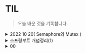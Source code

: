 # TIL

>오늘 배운 것을 기록합니다.

<details>
  <summary>2022 10 20( Semaphore와 Mutex )</summary>
<pre>

# 2. Semaphore와 Mutex

동기화 기법의 대표적인 방법 두 가지

## 2-1 세마포어(Semaphore)
특정 변수를 통해서 공유 자원에 접근을 제한하는 방식입니다. 예를들어 세마포어로 사용할 값이 1이상이면 임계구역에 
접근 가능하고 0이면 자원에 더 이상 접근을 할 수 없는 방식입니다.

## 2-2 뮤텍스(Mutex)
Mutual extension의 줄임말로 상호배제라고 합니다. 오직 하나의 프로세스만 임계구역에 대해 접근이 가능하며, 임계구역에 
접근하여 사용중일때는 Lock을 걸어 다른 프로세스가 접근하지 못하도록 하는 것을 의미합니다. 프로세스가 임계구역접근을 
해제해야만 다른 프로세스가 접근을 할 수 있습니다.

## 2-3 차이점
뮤텍스는 단 1개의 프로세스만 접근이 가능한 동기화 방법이며 그에 반해 세마포어의 값은 1보다 큰 값으로 관리할 수 있습니다. 
그리고 세마포어는 임계구역을 사용중인 프로세스 뿐 아니라 다른 프로세스 및 스레드도 세마포어 값을 변경할 수 있는 반면, 
뮤텍스는 Lock한 프로세스 만이 Unlock이 가능합니다.

</pre>
</details>


<details>
  <summary>스프링부트 개념정리(1)</summary>
<pre>

# 스프링은?
1. frame work임
2. 오픈소스 - 소스가 공개되어 있음(뜯어고칠 수 있음)
3. IoC(Inversion of Controll - 제어의 역전) 컨테이너를 가진다.
  * 주도권이 스프링에 있다.
4. DI(Dependency Injection)를 지원한다.
5. 많은 필터를 가지고 있다.
6. 많은 어노테이션이 있다. 
7. MessageConverter를 가짐 기본값은 Json 
  * MessageConverter : 중간언어로 변경해주는 스프링 라이브러리
8. BufferedReader와 BufferedWriter를 쉽게 사용가능

# JPA(Java Persistence API)란?
1. 인터페이스이다.( 구현하는 실제 클래스가 필요 ex)Hibernate )
2. ORM(Object Relational Mapping) 기술이다.
  * 객체로 구성한 데이터를 관계형 데이터베이스에 연결(맵핑)하고, 데이터에 대해 쿼리를 보내고 관리를 할 수 있는 도구
3. 반복적인 CRUD 작업을 생략하게 해줌
4. 영속성 컨텍스트를 가지고 있다. (엔티티를 영구 저장하는 환경)
  * 컨텍스트 : 맥락, 대상의 정보
5. DB와 OOP의 불일치성을 해결하기 위한 방법론을 제공한다.(DB는 객체저장 불가능)
6. OOP의 관점에서 모델링을 할 수 있게 해준다. (상속, 컴포지션, 연관관계)
7. 방언 처리가 용이하여 Migration하기 좋음. 유지보수에도 좋음(mysql, 오라클 등 여러 RDBMS에 사용가능)

# 스프링부트 동작원리
1. 내장 톰켓을 가진다. - 톰켓을 따로 설치할 필요x
2. 서블릿 컨테이너

![image](https://user-images.githubusercontent.com/105253684/203491041-a09b1185-2193-4920-8d6a-924cb29bda00.png)

3. web.xml (웹 배포서술자)
  * ServletContext의 초기 파라미터 생성
  * Session의 유효시간 설정
  * Servlet/JSP에 대한 정의
  * Servlet/JSP에 매핑
  * Mime Type 매핑
  * Welcome File list 설정
  * Error Pages 처리
  * 리스너/필터 설정
  * 보안

</pre>
</details>

<details>
  <summary>00</summary>
<pre>

</pre>
</details>
